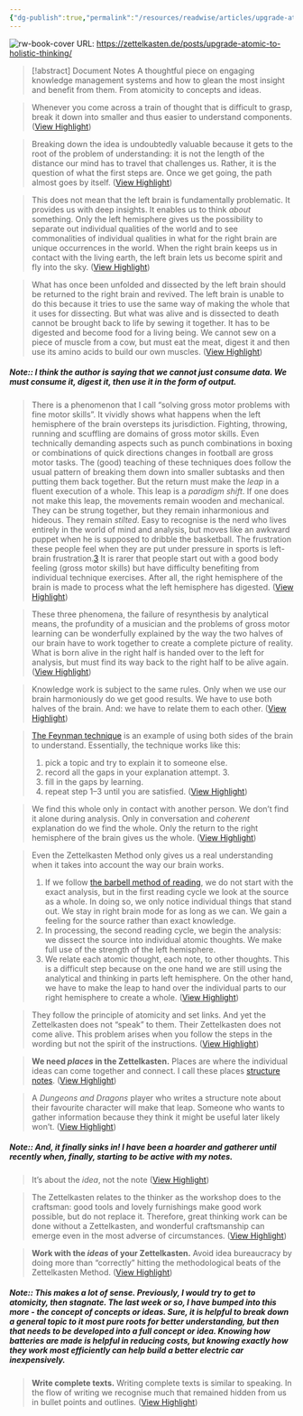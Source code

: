 ```yaml
---
{"dg-publish":true,"permalink":"/resources/readwise/articles/upgrade-atomic-thinking-to-holistic-thinking/","tags":["articles","til","knowledge","writing","zettlekasten"],"created":"","updated":""}
---
```


![rw-book-cover](https://zettelkasten.de/posts/upgrade-atomic-to-holistic-thinking/2023-01-06-leini-caption-en.jpg)
URL: https://zettelkasten.de/posts/upgrade-atomic-to-holistic-thinking/
> [!abstract] Document Notes
> A thoughtful piece on engaging knowledge management systems and how to glean the most insight and benefit from them. From atomicity to concepts and ideas.

> Whenever you come across a train of thought that is difficult to grasp, break it down into smaller and thus easier to understand components. ([View Highlight](https://read.readwise.io/read/01hame7th35jydveprqsds20b6))

> Breaking down the idea is undoubtedly valuable because it gets to the root of the problem of understanding: it is not the length of the distance our mind has to travel that challenges us. Rather, it is the question of what the first steps are. Once we get going, the path almost goes by itself. ([View Highlight](https://read.readwise.io/read/01hame86ywderb65skdcjptxz2))

> This does not mean that the left brain is fundamentally problematic. It provides us with deep insights. It enables us to think *about* something. Only the left hemisphere gives us the possibility to separate out individual qualities of the world and to see commonalities of individual qualities in what for the right brain are unique occurrences in the world. When the right brain keeps us in contact with the living earth, the left brain lets us become spirit and fly into the sky. ([View Highlight](https://read.readwise.io/read/01hameaftbeqxd8cz03ndkzyg2))

> What has once been unfolded and dissected by the left brain should be returned to the right brain and revived. The left brain is unable to do this because it tries to use the same way of making the whole that it uses for dissecting. But what was alive and is dissected to death cannot be brought back to life by sewing it together. It has to be digested and become food for a living being. We cannot sew on a piece of muscle from a cow, but must eat the meat, digest it and then use its amino acids to build our own muscles. ([View Highlight](https://read.readwise.io/read/01hameagmdbrrybwg8m3xnbjp2))

##### Note:: I think the author is saying that we cannot just consume data. We must consume it, digest it, then use it in the form of output.

> There is a phenomenon that I call “solving gross motor problems with fine motor skills”. It vividly shows what happens when the left hemisphere of the brain oversteps its jurisdiction. Fighting, throwing, running and scuffling are domains of gross motor skills. Even technically demanding aspects such as punch combinations in boxing or combinations of quick directions changes in football are gross motor tasks. The (good) teaching of these techniques does follow the usual pattern of breaking them down into smaller subtasks and then putting them back together. But the return must make the *leap* in a fluent execution of a whole. This leap is a *paradigm shift*. If one does not make this leap, the movements remain wooden and mechanical. They can be strung together, but they remain inharmonious and hideous. They remain *stilted*. Easy to recognise is the nerd who lives entirely in the world of mind and analysis, but moves like an awkward puppet when he is supposed to dribble the basketball. The frustration these people feel when they are put under pressure in sports is left-brain frustration.[3](https://zettelkasten.de/#fn3) It is rarer that people start out with a good body feeling (gross motor skills) but have difficulty benefiting from individual technique exercises. After all, the right hemisphere of the brain is made to process what the left hemisphere has digested. ([View Highlight](https://read.readwise.io/read/01hameeqn16294h0gbkvf6ekbv))

> These three phenomena, the failure of resynthesis by analytical means, the profundity of a musician and the problems of gross motor learning can be wonderfully explained by the way the two halves of our brain have to work together to create a complete picture of reality. What is born alive in the right half is handed over to the left for analysis, but must find its way back to the right half to be alive again. ([View Highlight](https://read.readwise.io/read/01hamef6d667pk2aj2mqzrjr54))

> Knowledge work is subject to the same rules. Only when we use our brain harmoniously do we get good results. We have to use both halves of the brain. And: we have to relate them to each other. ([View Highlight](https://read.readwise.io/read/01hamefcmx0t9p8qd8xcsryqp5))

> [The Feynman technique](https://fs.blog/feynman-learning-technique/) is an example of using both sides of the brain to understand. Essentially, the technique works like this:
> 1. pick a topic and try to explain it to someone else.
> 2. record all the gaps in your explanation attempt. 3.
> 3. fill in the gaps by learning.
> 4. repeat step 1–3 until you are satisfied. ([View Highlight](https://read.readwise.io/read/01hameg1v6db7b8s3nrz4413wn))

> We find this whole only in contact with another person. We don’t find it alone during analysis. Only in conversation and *coherent* explanation do we find the whole. Only the return to the right hemisphere of the brain gives us the whole. ([View Highlight](https://read.readwise.io/read/01hamegrhjefvq8r0kg4r4fnv9))

> Even the Zettelkasten Method only gives us a real understanding when it takes into account the way our brain works.
> 1. If we follow [the barbell method of reading](https://zettelkasten.de/posts/barbell-method-reading/), we do not start with the exact analysis, but in the first reading cycle we look at the source as a whole. In doing so, we only notice individual things that stand out. We stay in right brain mode for as long as we can. We gain a feeling for the source rather than exact knowledge.
> 2. In processing, the second reading cycle, we begin the analysis: we dissect the source into individual atomic thoughts. We make full use of the strength of the left hemisphere.
> 3. We relate each atomic thought, each note, to other thoughts. This is a difficult step because on the one hand we are still using the analytical and thinking in parts left hemisphere. On the other hand, we have to make the leap to hand over the individual parts to our right hemisphere to create a whole. ([View Highlight](https://read.readwise.io/read/01hamehrzgp39j85bbnv737vyx))

> They follow the principle of atomicity and set links. And yet the Zettelkasten does not “speak” to them. Their Zettelkasten does not come alive. This problem arises when you follow the steps in the wording but not the spirit of the instructions. ([View Highlight](https://read.readwise.io/read/01hamejnaeddccbxz0qe2rkpy2))

> **We need *places* in the Zettelkasten.** Places are where the individual ideas can come together and connect. I call these places [structure notes](https://zettelkasten.de/introduction/#structure-notes). ([View Highlight](https://read.readwise.io/read/01hamem04vnd6x00g0vk6wfq9g))

> A *Dungeons and Dragons* player who writes a structure note about their favourite character will make that leap. Someone who wants to gather information because they think it might be useful later likely won’t. ([View Highlight](https://read.readwise.io/read/01hamem7qgff534amk00zbzsv0))

##### Note:: And, it finally sinks in! I have been a hoarder and gatherer until recently when, finally, starting to be active with my notes.

> It’s about the *idea*, not the note ([View Highlight](https://read.readwise.io/read/01hamep1ar7bqmzzkzstxhar5x))

> The Zettelkasten relates to the thinker as the workshop does to the craftsman: good tools and lovely furnishings make good work possible, but do not replace it. Therefore, great thinking work can be done without a Zettelkasten, and wonderful craftsmanship can emerge even in the most adverse of circumstances. ([View Highlight](https://read.readwise.io/read/01hamepnfpy4jbx7zexp12rb40))

> **Work with the *ideas* of your Zettelkasten.** Avoid idea bureaucracy by doing more than “correctly” hitting the methodological beats of the Zettelkasten Method. ([View Highlight](https://read.readwise.io/read/01hamer03tpcv6yvvjapfcpqa1))

##### Note:: This makes a lot of sense. Previously, I would try to get to atomicity, then stagnate. The last week or so, I have bumped into this more - the concept of concepts or ideas. Sure, it is helpful to break down a general topic to it most pure roots for better understanding, but then that needs to be developed into a full concept or idea. Knowing how batteries are made is helpful in reducing costs, but knowing exactly how they work most efficiently can help build a better electric car inexpensively.

> **Write complete texts.** Writing complete texts is similar to speaking. In the flow of writing we recognise much that remained hidden from us in bullet points and outlines. ([View Highlight](https://read.readwise.io/read/01hameyqzhqz9505ebj013yedr))

